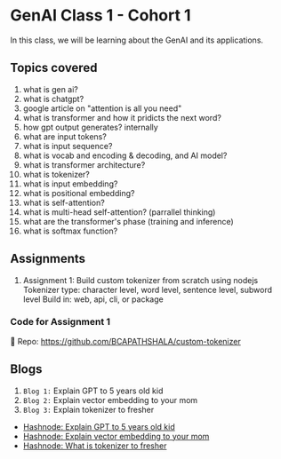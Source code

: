 # GenAI Class 1 - Cohort 1

In this class, we will be learning about the GenAI and its applications.

## Topics covered

1. what is gen ai?
2. what is chatgpt?
3. google article on "attention is all you need"
4. what is transformer and how it pridicts the next word?
5. how gpt output generates? internally
6. what are input tokens?
7. what is input sequence?
8. what is vocab and encoding & decoding, and AI model?
9. what is transformer architecture?
10. what is tokenizer?
11. what is input embedding?
12. what is positional embedding?
13. what is self-attention?
14. what is multi-head self-attention? (parrallel thinking)
15. what are the transformer's phase (training and inference)
16. what is softmax function?

## Assignments

1. Assignment 1: Build custom tokenizer from scratch using nodejs
   Tokenizer type: character level, word level, sentence level, subword level
   Build in: web, api, cli, or package

### Code for Assignment 1

📂 Repo: https://github.com/BCAPATHSHALA/custom-tokenizer

## Blogs

1. `Blog 1:` Explain GPT to 5 years old kid
2. `Blog 2:` Explain vector embedding to your mom
3. `Blog 3:` Explain tokenizer to fresher

- [Hashnode: Explain GPT to 5 years old kid](https://bcapathshala.hashnode.dev/explain-gpt-simply-for-kids)
- [Hashnode: Explain vector embedding to your mom](https://bcapathshala.hashnode.dev/explain-vector-embeddings-to-your-mom)
- [Hashnode: What is tokenizer to fresher](https://bcapathshala.hashnode.dev/what-is-tokenizer-explain-tokenization)
